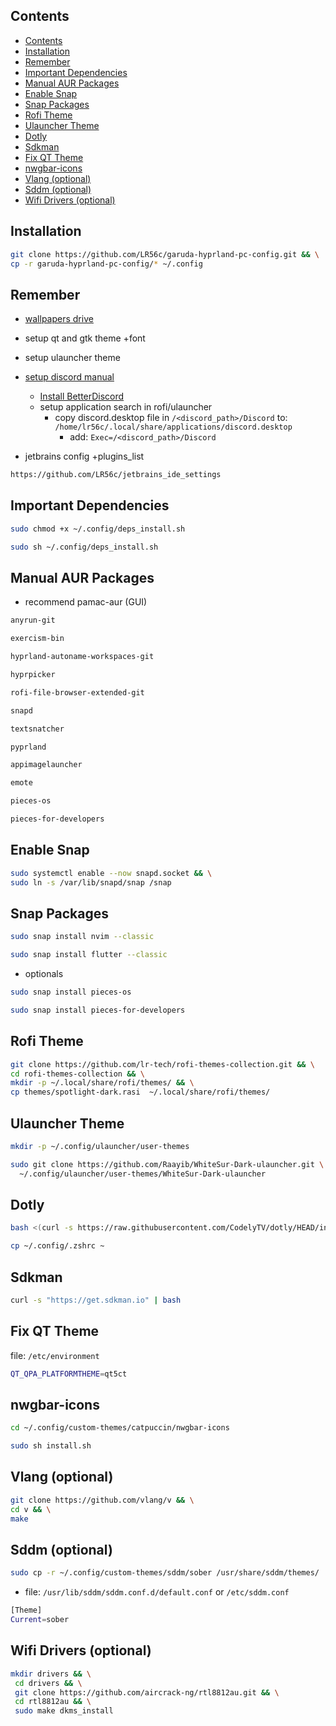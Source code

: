 ## Contents

- [Contents](#contents)
- [Installation](#installation)
- [Remember](#remember)
- [Important Dependencies](#important-dependencies)
- [Manual AUR Packages](#manual-aur-packages)
- [Enable Snap](#enable-snap)
- [Snap Packages](#snap-packages)
- [Rofi Theme](#rofi-theme)
- [Ulauncher Theme](#ulauncher-theme)
- [Dotly](#dotly)
- [Sdkman](#sdkman)
- [Fix QT Theme](#fix-qt-theme)
- [nwgbar-icons](#nwgbar-icons)
- [Vlang (optional)](#vlang-optional)
- [Sddm (optional)](#sddm-optional)
- [Wifi Drivers (optional)](#wifi-drivers-optional)

## Installation
```bash
git clone https://github.com/LR56c/garuda-hyprland-pc-config.git && \
cp -r garuda-hyprland-pc-config/* ~/.config
```

## Remember
- [wallpapers drive](https://drive.google.com/drive/folders/1ZyZNp6Md5Gx8ghSbyd6rbU-kC3SYT3gc?usp=sharing)
- setup qt and gtk theme +font
- setup ulauncher theme
- [setup discord manual](https://discord.com/api/download?platform=linux&format=tar.gz) 
  - [Install BetterDiscord](https://betterdiscord.app/) 
  - setup application search in rofi/ulauncher
    - copy discord.desktop file in `/<discord_path>/Discord` to: `/home/lr56c/.local/share/applications/discord.desktop`
      - add: `Exec=/<discord_path>/Discord`

- jetbrains config +plugins_list
```bash
https://github.com/LR56c/jetbrains_ide_settings
```

## Important Dependencies
```bash
sudo chmod +x ~/.config/deps_install.sh
```
```bash
sudo sh ~/.config/deps_install.sh
```

## Manual AUR Packages
- recommend pamac-aur (GUI)
```bash
anyrun-git
```
```bash
exercism-bin
```
```bash
hyprland-autoname-workspaces-git
```
```bash
hyprpicker
```
```bash
rofi-file-browser-extended-git
```
```bash
snapd
```
```bash
textsnatcher
```
```bash
pyprland
```
```bash
appimagelauncher
```
```bash
emote
```
```bash
pieces-os
```
```bash
pieces-for-developers
```

## Enable Snap
```bash
sudo systemctl enable --now snapd.socket && \
sudo ln -s /var/lib/snapd/snap /snap
```

## Snap Packages
```bash
sudo snap install nvim --classic
```
```bash
sudo snap install flutter --classic
```
- optionals
```bash
sudo snap install pieces-os
```
```bash
sudo snap install pieces-for-developers
```

## Rofi Theme
```bash
git clone https://github.com/lr-tech/rofi-themes-collection.git && \
cd rofi-themes-collection && \
mkdir -p ~/.local/share/rofi/themes/ && \
cp themes/spotlight-dark.rasi  ~/.local/share/rofi/themes/
```

## Ulauncher Theme
```bash
mkdir -p ~/.config/ulauncher/user-themes
```
```bash
sudo git clone https://github.com/Raayib/WhiteSur-Dark-ulauncher.git \
  ~/.config/ulauncher/user-themes/WhiteSur-Dark-ulauncher
```
## Dotly
```bash
bash <(curl -s https://raw.githubusercontent.com/CodelyTV/dotly/HEAD/installer)
```
```bash
cp ~/.config/.zshrc ~
```

## Sdkman
```bash
curl -s "https://get.sdkman.io" | bash
```

## Fix QT Theme
file: `/etc/environment`
```bash
QT_QPA_PLATFORMTHEME=qt5ct
```

## nwgbar-icons
```bash
cd ~/.config/custom-themes/catpuccin/nwgbar-icons
```
```bash
sudo sh install.sh
```

## Vlang (optional)
```bash
git clone https://github.com/vlang/v && \
cd v && \
make
```

## Sddm (optional)
```bash
sudo cp -r ~/.config/custom-themes/sddm/sober /usr/share/sddm/themes/
```
- file: `/usr/lib/sddm/sddm.conf.d/default.conf` or `/etc/sddm.conf`
```bash
[Theme]
Current=sober
```

## Wifi Drivers (optional)
```bash
mkdir drivers && \
 cd drivers && \
 git clone https://github.com/aircrack-ng/rtl8812au.git && \
 cd rtl8812au && \
 sudo make dkms_install
```